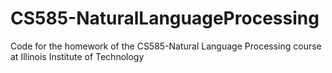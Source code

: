 # CS585-NaturalLanguageProcessing
Code for the homework of the CS585-Natural Language Processing course at Illinois Institute of Technology
